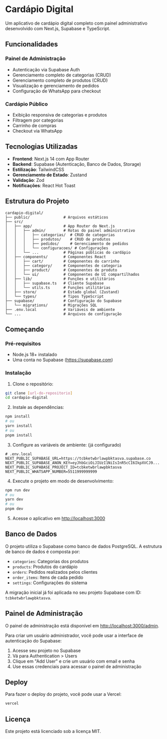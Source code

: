 # Cardápio Digital

Um aplicativo de cardápio digital completo com painel administrativo desenvolvido com Next.js, Supabase e TypeScript.

## Funcionalidades

### Painel de Administração
- Autenticação via Supabase Auth
- Gerenciamento completo de categorias (CRUD)
- Gerenciamento completo de produtos (CRUD)
- Visualização e gerenciamento de pedidos
- Configuração de WhatsApp para checkout

### Cardápio Público
- Exibição responsiva de categorias e produtos
- Filtragem por categorias
- Carrinho de compras
- Checkout via WhatsApp

## Tecnologias Utilizadas

- **Frontend**: Next.js 14 com App Router
- **Backend**: Supabase (Autenticação, Banco de Dados, Storage)
- **Estilização**: TailwindCSS
- **Gerenciamento de Estado**: Zustand
- **Validação**: Zod
- **Notificações**: React Hot Toast

## Estrutura do Projeto

```
cardapio-digital/
├── public/               # Arquivos estáticos
├── src/
│   ├── app/              # App Router do Next.js
│   │   ├── admin/        # Rotas do painel administrativo
│   │   │   ├── categorias/  # CRUD de categorias
│   │   │   ├── produtos/    # CRUD de produtos
│   │   │   ├── pedidos/     # Gerenciamento de pedidos
│   │   │   └── configuracoes/ # Configurações
│   │   └── ...           # Páginas públicas do cardápio
│   ├── components/       # Componentes React
│   │   ├── cart/         # Componentes do carrinho
│   │   ├── category/     # Componentes de categoria
│   │   ├── product/      # Componentes de produto
│   │   └── ui/           # Componentes de UI compartilhados
│   ├── lib/              # Funções e utilitários
│   │   ├── supabase.ts   # Cliente Supabase
│   │   └── utils.ts      # Funções utilitárias
│   ├── store/            # Estado global (Zustand)
│   └── types/            # Tipos TypeScript
├── supabase/             # Configuração do Supabase
│   └── migrations/       # Migrações SQL
├── .env.local            # Variáveis de ambiente
└── ...                   # Arquivos de configuração
```

## Começando

### Pré-requisitos

- Node.js 18+ instalado
- Uma conta no Supabase (https://supabase.com)

### Instalação

1. Clone o repositório:
```bash
git clone [url-do-repositorio]
cd cardapio-digital
```

2. Instale as dependências:
```bash
npm install
# ou
yarn install
# ou
pnpm install
```

3. Configure as variáveis de ambiente: (já configurado)
```
# .env.local
NEXT_PUBLIC_SUPABASE_URL=https://tcbketwbrlawpbktasva.supabase.co
NEXT_PUBLIC_SUPABASE_ANON_KEY=eyJhbGciOiJIUzI1NiIsInR5cCI6IkpXVCJ9...
NEXT_PUBLIC_SUPABASE_PROJECT_ID=tcbketwbrlawpbktasva
NEXT_PUBLIC_WHATSAPP_NUMBER=5511999999999
```

4. Execute o projeto em modo de desenvolvimento:
```bash
npm run dev
# ou
yarn dev
# ou
pnpm dev
```

5. Acesse o aplicativo em [http://localhost:3000](http://localhost:3000)

## Banco de Dados

O projeto utiliza o Supabase como banco de dados PostgreSQL. A estrutura de banco de dados é composta por:

- `categories`: Categorias dos produtos
- `products`: Produtos do cardápio
- `orders`: Pedidos realizados pelos clientes
- `order_items`: Itens de cada pedido
- `settings`: Configurações do sistema

A migração inicial já foi aplicada no seu projeto Supabase com ID: `tcbketwbrlawpbktasva`.

## Painel de Administração

O painel de administração está disponível em [http://localhost:3000/admin](http://localhost:3000/admin).

Para criar um usuário administrador, você pode usar a interface de autenticação do Supabase:

1. Acesse seu projeto no Supabase
2. Vá para Authentication > Users
3. Clique em "Add User" e crie um usuário com email e senha
4. Use essas credenciais para acessar o painel de administração

## Deploy

Para fazer o deploy do projeto, você pode usar a Vercel:

```bash
vercel
```

## Licença

Este projeto está licenciado sob a licença MIT.
